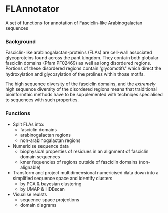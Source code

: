 # FLAnnotator
A set of functions for annotation of Fasciclin-like Arabinogalactan sequences

### Background

Fasciclin-like arabinogalactan-proteins (FLAs) are cell-wall associated glycoproteins found across the pant kingdom. They contain both globular fasciclin domains (Pfam PF02469) as well as long disordered regions. Portions of these disordered regions contain 'glycomotifs' which direct the hydroxylation and glycosylation of the prolines within those motifs.

The high sequence diversity of the fasciclin domains, and the _extremely_ high sequence diversity of the disordered regions means that traiditional bioinformtaic methods have to be supplemented with techniqes specialised to sequences with such properties. 

### Functions

- Split FLAs into:
  - fasciclin domains
  - arabinogalactan regions 
  - non-arabinogalactan regions
- Numericise sequence data
  - biophysical properties of residues in an alignment of fasciclin domain sequences
  - kmer fequencies of regions outside of fasciclin domains (non-alignable)
- Transform and project multidimensional numericised data down into a simplified sequence space and identify clusters
  - by PCA & bayesian clustering
  - by UMAP & HDBscan
- Visualise reulsts
  - sequence space projections
  - domain diagrams
